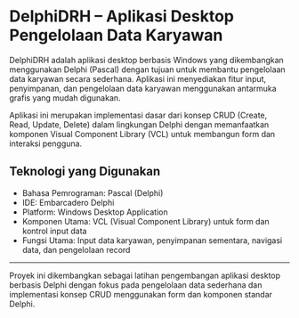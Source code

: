 # DelphiDRH – Aplikasi Desktop Pengelolaan Data Karyawan

DelphiDRH adalah aplikasi desktop berbasis Windows yang dikembangkan menggunakan Delphi (Pascal) dengan tujuan untuk membantu pengelolaan data karyawan secara sederhana. Aplikasi ini menyediakan fitur input, penyimpanan, dan pengelolaan data karyawan menggunakan antarmuka grafis yang mudah digunakan.

Aplikasi ini merupakan implementasi dasar dari konsep CRUD (Create, Read, Update, Delete) dalam lingkungan Delphi dengan memanfaatkan komponen Visual Component Library (VCL) untuk membangun form dan interaksi pengguna.

## Teknologi yang Digunakan

- Bahasa Pemrograman: Pascal (Delphi)  
- IDE: Embarcadero Delphi  
- Platform: Windows Desktop Application  
- Komponen Utama: VCL (Visual Component Library) untuk form dan kontrol input data  
- Fungsi Utama: Input data karyawan, penyimpanan sementara, navigasi data, dan pengelolaan record

---

Proyek ini dikembangkan sebagai latihan pengembangan aplikasi desktop berbasis Delphi dengan fokus pada pengelolaan data sederhana dan implementasi konsep CRUD menggunakan form dan komponen standar Delphi.


